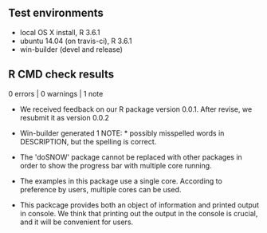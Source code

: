 ## Test environments
* local OS X install, R 3.6.1
* ubuntu 14.04 (on travis-ci), R 3.6.1
* win-builder (devel and release)

## R CMD check results

0 errors | 0 warnings | 1 note

* We received feedback on our R package version 0.0.1. After revise, we resubmit it as version 0.0.2

* Win-builder generated 1 NOTE: * possibly misspelled words in DESCRIPTION, but the spelling is correct.

* The 'doSNOW' package cannot be replaced with other packages in order to show the progress bar with multiple core running. 

* The examples in this package use a single core. According to preference by users, multiple cores can be used. 

* This packcage provides both an object of information and printed output in console.
We think that printing out the output in the console is crucial, and it will be convenient for users.

